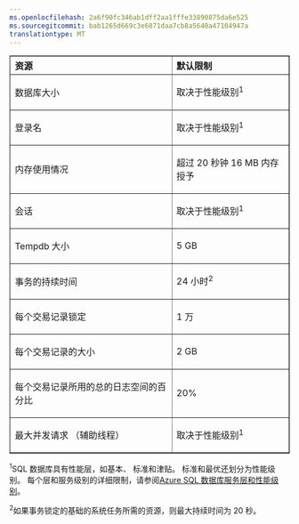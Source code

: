 ```yaml
---
ms.openlocfilehash: 2a6f90fc346ab1dff2aa1fffe33890875da6e525
ms.sourcegitcommit: bab1265d669c3e6871daa7cb8a5640a47104947a
translationtype: MT
---
```

<table cellspacing="0" border="1">
<tr>
   <th align="left" valign="middle">资源</th>
   <th align="left" valign="middle">默认限制</th>
</tr>
<tr>
   <td valign="middle"><p>数据库大小</p></td>
   <td valign="middle"><p>取决于性能级别<sup>1</sup></p></td>
</tr>
<tr>
   <td valign="middle"><p>登录名</p></td>
   <td valign="middle"><p>取决于性能级别<sup>1</sup></p></td>
</tr>
<tr>
   <td valign="middle"><p>内存使用情况</p></td>
   <td valign="middle"><p>超过 20 秒钟 16 MB 内存授予</p></td>
</tr>
<tr>
   <td valign="middle"><p>会话</p></td>
   <td valign="middle"><p>取决于性能级别<sup>1</sup></p></td>
</tr>
<tr>
   <td valign="middle"><p>Tempdb 大小</p></td>
   <td valign="middle"><p>5 GB</p></td>
</tr>
<tr>
   <td valign="middle"><p>事务的持续时间</p></td>
   <td valign="middle"><p>24 小时<sup>2</sup></p></td>
</tr>
<tr>
   <td valign="middle"><p>每个交易记录锁定</p></td>
   <td valign="middle"><p>1 万</p></td>
</tr>
<tr>
   <td valign="middle"><p>每个交易记录的大小</p></td>
   <td valign="middle"><p>2 GB</p></td>
</tr>
<tr>
   <td valign="middle"><p>每个交易记录所用的总的日志空间的百分比</p></td>
   <td valign="middle"><p>20%</p></td>
</tr>
<tr>
   <td valign="middle"><p>最大并发请求 （辅助线程）</p></td>
   <td valign="middle"><p>取决于性能级别<sup>1</sup></p></td>
</tr>
</table>

<sup>1</sup>SQL 数据库具有性能层，如基本、 标准和津贴。 标准和最优还划分为性能级别。 每个层和服务级别的详细限制，请参阅[Azure SQL 数据库服务层和性能级别](https://msdn.microsoft.com/library/azure/dn741336.aspx)。

<sup>2</sup>如果事务锁定的基础的系统任务所需的资源，则最大持续时间为 20 秒。
